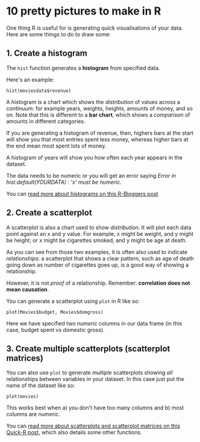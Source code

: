 # 10 pretty pictures to make in R

One thing R is useful for is generating quick visualisations of your data. Here are some things to do to draw some:

## 1. Create a histogram

The `hist` function generates a **histogram** from specified data.

Here's an example:

`hist(moviesdata$revenue)`

 A histogram is a chart which shows the *distribution* of values across a continuum: for example years, weights, heights, amounts of money, and so on. Note that this is different to a **bar chart**, which shows a *comparison* of amounts in different categories.

If you are generating a histogram of revenue, then, highers bars at the start will show you that most entries spent less money, whereas higher bars at the end mean most spent lots of money.

A histogram of years will show you how often each year appears in the dataset.

The data needs to be numeric or you will get an error saying *Error in hist.default(YOURDATA) : 'x' must be numeric*.

You can [read more about histograms on this R-Bloggers post](https://www.r-bloggers.com/how-to-make-a-histogram-with-basic-r/)

## 2. Create a scatterplot

A scatterplot is also a chart used to show *distribution*. It will plot each data point against an x and y value. For example, x might be weight, and y might be height; or x might be cigarettes smoked, and y might be age at death.

As you can see from those two examples, it is often also used to indicate *relationships*: a scatterplot that shows a clear pattern, such as age of death going down as number of cigarettes goes up, is a good way of showing a relationship.

However, it is not *proof* of a relationship. Remember: **correlation does not mean causation**.

You can generate a scatterplot using `plot` in R like so:

`plot(Movies$budget, Movies$domgross)`

Here we have specified two *numeric* columns in our data frame (in this case, budget spent vs domestic gross). 

## 3. Create multiple scatterplots (scatterplot matrices)

You can also use `plot` to generate *multiple* scatterplots showing *all* relationships between variables in your dataset. In this case just put the name of the dataset like so:

`plot(movies)`

This works best when a) you don't have too many columns and b) most columns are numeric. 

You can [read more about scatterplots and scatterplot matrices on this Quick-R post](http://www.statmethods.net/graphs/scatterplot.html), which also details some other functions.

